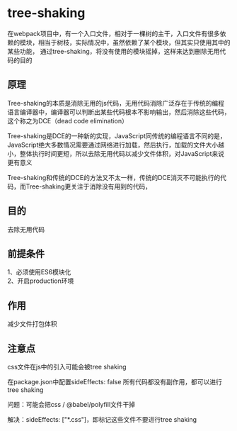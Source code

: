 # tree-shaking
在webpack项目中，有一个入口文件，相对于一棵树的主干，入口文件有很多依赖的模块，相当于树枝，实际情况中，虽然依赖了某个模块，但其实只使用其中的某些功能，
通过tree-shaking，将没有使用的模块摇掉，这样来达到删除无用代码的目的

## 原理
Tree-shaking的本质是消除无用的js代码，无用代码消除广泛存在于传统的编程语言编译器中，编译器可以判断出某些代码根本不影响输出，然后消除这些代码，这个称之为DCE（dead code elimination）

Tree-shaking是DCE的一种新的实现，JavaScript同传统的编程语言不同的是，JavaScript绝大多数情况需要通过网络进行加载，然后执行，加载的文件大小越小，整体执行时间更短，所以去除无用代码以减少文件体积，对JavaScript来说更有意义

Tree-shaking和传统的DCE的方法又不太一样，传统的DCE消灭不可能执行的代码，而Tree-shaking更关注于消除没有用到的代码，

## 目的
去除无用代码

## 前提条件
1、必须使用ES6模块化<br>
2、开启production环境

## 作用
减少文件打包体积

## 注意点
css文件在js中的引入可能会被tree shaking

在package.json中配置sideEffects: false 所有代码都没有副作用，都可以进行tree shaking

 问题：可能会把css / @babel/polyfill文件干掉
 
 解决：sideEffects: ["*.css"]，即标记这些文件不要进行tree shaking
 

